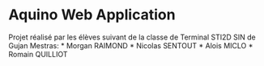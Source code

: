 Aquino Web Application
==================

Projet réalisé par les élèves suivant de la classe de Terminal STI2D SIN de Gujan Mestras:
    * Morgan RAIMOND
    * Nicolas SENTOUT
    * Alois MICLO
    * Romain QUILLIOT
